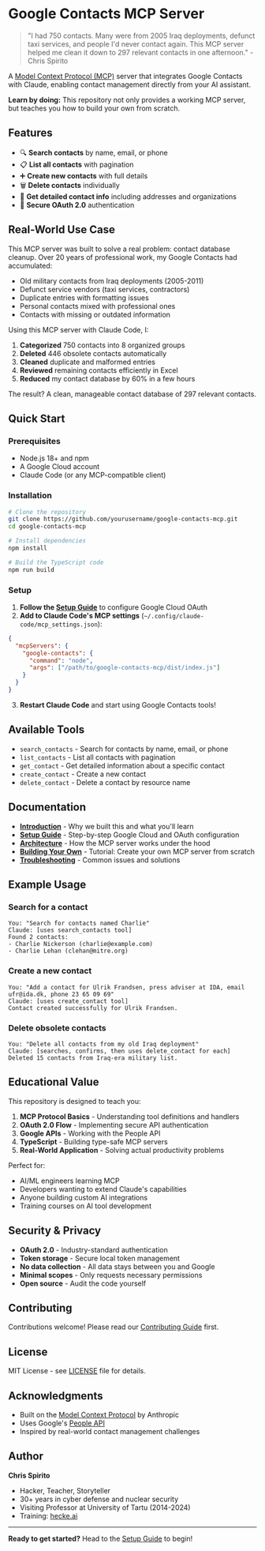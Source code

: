 # Google Contacts MCP Server

> "I had 750 contacts. Many were from 2005 Iraq deployments, defunct taxi services, and people I'd never contact again. This MCP server helped me clean it down to 297 relevant contacts in one afternoon." - Chris Spirito

A [Model Context Protocol (MCP)](https://modelcontextprotocol.io) server that integrates Google Contacts with Claude, enabling contact management directly from your AI assistant.

**Learn by doing:** This repository not only provides a working MCP server, but teaches you how to build your own from scratch.

## Features

- 🔍 **Search contacts** by name, email, or phone
- 📋 **List all contacts** with pagination
- ➕ **Create new contacts** with full details
- 🗑️ **Delete contacts** individually
- 📖 **Get detailed contact info** including addresses and organizations
- 🔐 **Secure OAuth 2.0** authentication

## Real-World Use Case

This MCP server was built to solve a real problem: contact database cleanup. Over 20 years of professional work, my Google Contacts had accumulated:

- Old military contacts from Iraq deployments (2005-2011)
- Defunct service vendors (taxi services, contractors)
- Duplicate entries with formatting issues
- Personal contacts mixed with professional ones
- Contacts with missing or outdated information

Using this MCP server with Claude Code, I:
1. **Categorized** 750 contacts into 8 organized groups
2. **Deleted** 446 obsolete contacts automatically
3. **Cleaned** duplicate and malformed entries
4. **Reviewed** remaining contacts efficiently in Excel
5. **Reduced** my contact database by 60% in a few hours

The result? A clean, manageable contact database of 297 relevant contacts.

## Quick Start

### Prerequisites

- Node.js 18+ and npm
- A Google Cloud account
- Claude Code (or any MCP-compatible client)

### Installation

```bash
# Clone the repository
git clone https://github.com/yourusername/google-contacts-mcp.git
cd google-contacts-mcp

# Install dependencies
npm install

# Build the TypeScript code
npm run build
```

### Setup

1. **Follow the [Setup Guide](docs/02-setup-guide.md)** to configure Google Cloud OAuth
2. **Add to Claude Code's MCP settings** (`~/.config/claude-code/mcp_settings.json`):

```json
{
  "mcpServers": {
    "google-contacts": {
      "command": "node",
      "args": ["/path/to/google-contacts-mcp/dist/index.js"]
    }
  }
}
```

3. **Restart Claude Code** and start using Google Contacts tools!

## Available Tools

- `search_contacts` - Search for contacts by name, email, or phone
- `list_contacts` - List all contacts with pagination
- `get_contact` - Get detailed information about a specific contact
- `create_contact` - Create a new contact
- `delete_contact` - Delete a contact by resource name

## Documentation

- **[Introduction](docs/01-introduction.md)** - Why we built this and what you'll learn
- **[Setup Guide](docs/02-setup-guide.md)** - Step-by-step Google Cloud and OAuth configuration
- **[Architecture](docs/03-architecture.md)** - How the MCP server works under the hood
- **[Building Your Own](docs/04-building-your-own.md)** - Tutorial: Create your own MCP server from scratch
- **[Troubleshooting](docs/05-troubleshooting.md)** - Common issues and solutions

## Example Usage

### Search for a contact
```
You: "Search for contacts named Charlie"
Claude: [uses search_contacts tool]
Found 2 contacts:
- Charlie Nickerson (charlie@example.com)
- Charlie Lehan (clehan@mitre.org)
```

### Create a new contact
```
You: "Add a contact for Ulrik Frandsen, press adviser at IDA, email ufr@ida.dk, phone 23 65 09 69"
Claude: [uses create_contact tool]
Contact created successfully for Ulrik Frandsen.
```

### Delete obsolete contacts
```
You: "Delete all contacts from my old Iraq deployment"
Claude: [searches, confirms, then uses delete_contact for each]
Deleted 15 contacts from Iraq-era military list.
```

## Educational Value

This repository is designed to teach you:

1. **MCP Protocol Basics** - Understanding tool definitions and handlers
2. **OAuth 2.0 Flow** - Implementing secure API authentication
3. **Google APIs** - Working with the People API
4. **TypeScript** - Building type-safe MCP servers
5. **Real-World Application** - Solving actual productivity problems

Perfect for:
- AI/ML engineers learning MCP
- Developers wanting to extend Claude's capabilities
- Anyone building custom AI integrations
- Training courses on AI tool development

## Security & Privacy

- **OAuth 2.0** - Industry-standard authentication
- **Token storage** - Secure local token management
- **No data collection** - All data stays between you and Google
- **Minimal scopes** - Only requests necessary permissions
- **Open source** - Audit the code yourself

## Contributing

Contributions welcome! Please read our [Contributing Guide](CONTRIBUTING.md) first.

## License

MIT License - see [LICENSE](LICENSE) file for details.

## Acknowledgments

- Built on the [Model Context Protocol](https://modelcontextprotocol.io) by Anthropic
- Uses Google's [People API](https://developers.google.com/people)
- Inspired by real-world contact management challenges

## Author

**Chris Spirito**
- Hacker, Teacher, Storyteller
- 30+ years in cyber defense and nuclear security
- Visiting Professor at University of Tartu (2014-2024)
- Training: [hecke.ai](https://hecke.ai)

---

**Ready to get started?** Head to the [Setup Guide](docs/02-setup-guide.md) to begin!
